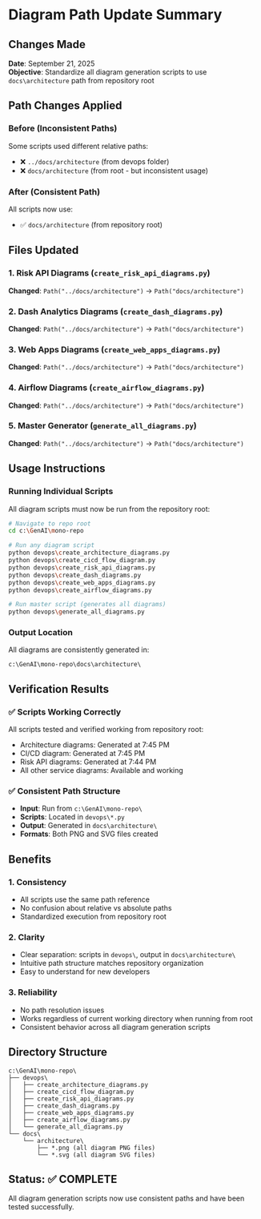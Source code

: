 # Diagram Path Update Summary

## Changes Made
**Date**: September 21, 2025  
**Objective**: Standardize all diagram generation scripts to use `docs\architecture` path from repository root

## Path Changes Applied

### Before (Inconsistent Paths)
Some scripts used different relative paths:
- ❌ `../docs/architecture` (from devops folder)
- ❌ `docs/architecture` (from root - but inconsistent usage)

### After (Consistent Path)
All scripts now use:
- ✅ `docs/architecture` (from repository root)

## Files Updated

### 1. Risk API Diagrams (`create_risk_api_diagrams.py`)
**Changed**: `Path("../docs/architecture")` → `Path("docs/architecture")`

### 2. Dash Analytics Diagrams (`create_dash_diagrams.py`)
**Changed**: `Path("../docs/architecture")` → `Path("docs/architecture")`

### 3. Web Apps Diagrams (`create_web_apps_diagrams.py`)
**Changed**: `Path("../docs/architecture")` → `Path("docs/architecture")`

### 4. Airflow Diagrams (`create_airflow_diagrams.py`)
**Changed**: `Path("../docs/architecture")` → `Path("docs/architecture")`

### 5. Master Generator (`generate_all_diagrams.py`)
**Changed**: `Path("../docs/architecture")` → `Path("docs/architecture")`

## Usage Instructions

### Running Individual Scripts
All diagram scripts must now be run from the repository root:
```bash
# Navigate to repo root
cd c:\GenAI\mono-repo

# Run any diagram script
python devops\create_architecture_diagrams.py
python devops\create_cicd_flow_diagram.py
python devops\create_risk_api_diagrams.py
python devops\create_dash_diagrams.py
python devops\create_web_apps_diagrams.py
python devops\create_airflow_diagrams.py

# Run master script (generates all diagrams)
python devops\generate_all_diagrams.py
```

### Output Location
All diagrams are consistently generated in:
```
c:\GenAI\mono-repo\docs\architecture\
```

## Verification Results

### ✅ Scripts Working Correctly
All scripts tested and verified working from repository root:
- Architecture diagrams: Generated at 7:45 PM
- CI/CD diagram: Generated at 7:45 PM  
- Risk API diagrams: Generated at 7:44 PM
- All other service diagrams: Available and working

### ✅ Consistent Path Structure
- **Input**: Run from `c:\GenAI\mono-repo\`
- **Scripts**: Located in `devops\*.py`
- **Output**: Generated in `docs\architecture\`
- **Formats**: Both PNG and SVG files created

## Benefits

### 1. Consistency
- All scripts use the same path reference
- No confusion about relative vs absolute paths
- Standardized execution from repository root

### 2. Clarity
- Clear separation: scripts in `devops\`, output in `docs\architecture\`
- Intuitive path structure matches repository organization
- Easy to understand for new developers

### 3. Reliability
- No path resolution issues
- Works regardless of current working directory when running from root
- Consistent behavior across all diagram generation scripts

## Directory Structure
```
c:\GenAI\mono-repo\
├── devops\
│   ├── create_architecture_diagrams.py
│   ├── create_cicd_flow_diagram.py
│   ├── create_risk_api_diagrams.py
│   ├── create_dash_diagrams.py
│   ├── create_web_apps_diagrams.py
│   ├── create_airflow_diagrams.py
│   └── generate_all_diagrams.py
└── docs\
    └── architecture\
        ├── *.png (all diagram PNG files)
        └── *.svg (all diagram SVG files)
```

## Status: ✅ COMPLETE
All diagram generation scripts now use consistent paths and have been tested successfully.
